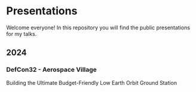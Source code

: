 # Presentations

Welcome everyone! In this repository you will find the public presentations for my talks. 

## 2024

### DefCon32 - Aerospace Village
Building the Ultimate Budget-Friendly Low Earth Orbit Ground Station

